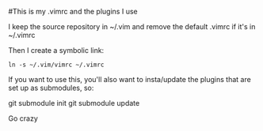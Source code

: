 #This is my .vimrc and the plugins I use

I keep the source repository in ~/.vim and remove the default .vimrc if it's in ~/.vimrc

Then I create a symbolic link:

	ln -s ~/.vim/vimrc ~/.vimrc

If you want to use this, you'll also want to insta/update the plugins that are set up as
submodules, so:

  git submodule init
  git submodule update

Go crazy
